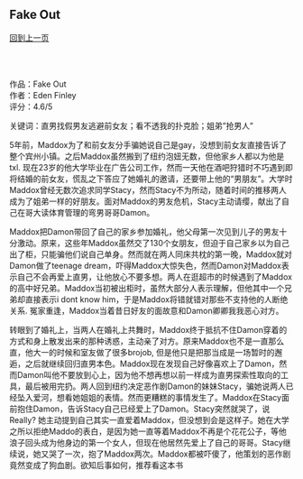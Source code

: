 ## Fake Out
[回到上一页](https://boheme13.github.io/Reviews/)  &nbsp;&nbsp;

<br>
<br>

作品：Fake Out<br>
作者：Eden Finley<br>
评分：4.6/5<br>

关键词：直男找假男友逃避前女友；看不透我的扑克脸；姐弟”抢男人”

5年前，Maddox为了和前女友分手骗她说自己是gay，没想到前女友直接告诉了整个宾州小镇。之后Maddox虽然搬到了纽约泡妞无数，但他家乡人都以为他是txl. 现在23岁的他大学毕业在广告公司工作，然而一天他在酒吧狩猎时不巧遇到即将结婚的前女友，慌乱之下答应了她婚礼的邀请，还要带上他的“男朋友”。大学时Maddox曾经无数次追求同学Stacy，然而Stacy不为所动，随着时间的推移两人成为了姐弟一样的好朋友。面对Maddox的男友危机，Stacy主动请缨，献出了自己在哥大读体育管理的弯男哥哥Damon。

Maddox把Damon带回了自己的家乡参加婚礼，他父母第一次见到儿子的男友十分激动。原来，这些年Maddox虽然交了130个女朋友，但迫于自己家乡以为自己出了柜，只能骗他们说自己单身。然而就在两人同床共枕的第一晚，Maddox就对Damon做了teenage dream，吓得Maddox大惊失色，然而Damon对Maddox表示自己不会再爱上直男，让他放心不要多想。两人在逛超市的时候遇到了Maddox的高中好兄弟。Maddox当初被出柜时，虽然大部分人表示理解，但他其中一个兄弟却直接表示i dont know him，于是Maddox将错就错对那些不支持他的人断绝关系. 冤家重逢，Maddox当着昔日好友的面故意和Damon卿卿我我恶心对方。

转眼到了婚礼上，当两人在婚礼上共舞时，Maddox终于抵抗不住Damon穿着的方式和身上散发出来的那种诱惑，主动亲了对方。原来Maddox也不是一直那么直，他大一的时候和室友做了很多brojob, 但是他只是把那当成是一场暂时的邂逅，之后就继续回归直男本色。Maddox现在发现自己好像喜欢上了Damon，然而Damon叫他不要放到心上，因为他不想再想以前一样成为直男探索性取向的工具，最后被用完扔。两人回到纽约决定恶作剧Damon的妹妹Stacy，骗她说两人已经坠入爱河，想看她姐姐的表情。然而更糟糕的事情发生了。Maddox在Stacy面前抱住Damon，告诉Stacy自己已经爱上了Damon。Stacy突然就哭了，说Really? 她主动提到自己其实一直爱着Maddox，但没想到会是这样子。她在大学之所以拒绝Maddo的表白，是因为她一直等着Maddox不再是个花花公子，等他浪子回头成为他身边的第一个女人，但现在他居然先爱上了自己的哥哥。Stacy继续说，她又哭了一次，抱了Maddox两次。Maddox都被吓傻了，他策划的恶作剧竟然变成了狗血剧。欲知后事如何，推荐看这本书